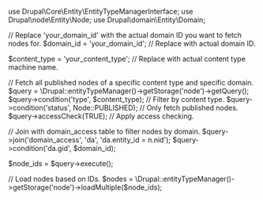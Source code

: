 use Drupal\Core\Entity\EntityTypeManagerInterface;
use Drupal\node\Entity\Node;
use Drupal\domain\Entity\Domain;

// Replace 'your_domain_id' with the actual domain ID you want to fetch nodes for.
$domain_id = 'your_domain_id'; // Replace with actual domain ID.

$content_type = 'your_content_type'; // Replace with actual content type machine name.

// Fetch all published nodes of a specific content type and specific domain.
$query = \Drupal::entityTypeManager()->getStorage('node')->getQuery();
$query->condition('type', $content_type); // Filter by content type.
$query->condition('status', Node::PUBLISHED); // Only fetch published nodes.
$query->accessCheck(TRUE); // Apply access checking.

// Join with domain_access table to filter nodes by domain.
$query->join('domain_access', 'da', 'da.entity_id = n.nid');
$query->condition('da.gid', $domain_id);

$node_ids = $query->execute();

// Load nodes based on IDs.
$nodes = \Drupal::entityTypeManager()->getStorage('node')->loadMultiple($node_ids);
